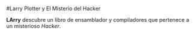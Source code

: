 #Larry Plotter y El Misterio del Hacker

**LArry** descubre un libro de ensamblador y compiladores que pertenece a un misterioso *Hacker*.